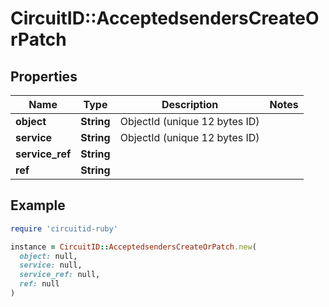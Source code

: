 # CircuitID::AcceptedsendersCreateOrPatch

## Properties

| Name | Type | Description | Notes |
| ---- | ---- | ----------- | ----- |
| **object** | **String** | ObjectId (unique 12 bytes ID) |  |
| **service** | **String** | ObjectId (unique 12 bytes ID) |  |
| **service_ref** | **String** |  |  |
| **ref** | **String** |  |  |

## Example

```ruby
require 'circuitid-ruby'

instance = CircuitID::AcceptedsendersCreateOrPatch.new(
  object: null,
  service: null,
  service_ref: null,
  ref: null
)
```

